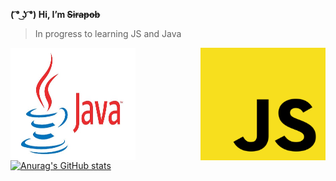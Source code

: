 **( ͡° ͜ʖ ͡°) Hi,  I’m ~~Sirapob~~**
> In progress to learning JS and Java

<span>
<img src="JS.png" align="right"style="width:200px;height:180px;">
<img src="Java.jpg" align="left"style="width:200px;height:180px;">
</span>


[![Anurag's GitHub stats](https://github-readme-stats.vercel.app/api?username=fluffyhugger)](https://github.com/Sirapob/github-readme-stats)

